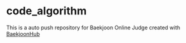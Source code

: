 # code_algorithm
This is a auto push repository for Baekjoon Online Judge created with [BaekjoonHub](https://github.com/BaekjoonHub/BaekjoonHub)
